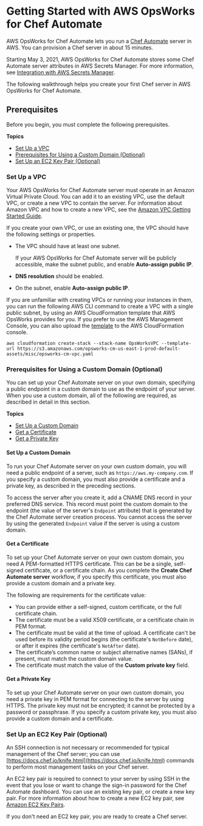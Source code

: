 # Getting Started with AWS OpsWorks for Chef Automate<a name="gettingstarted-opscm"></a>

AWS OpsWorks for Chef Automate lets you run a [Chef Automate](https://www.chef.io/automate/) server in AWS\. You can provision a Chef server in about 15 minutes\.

Starting May 3, 2021, AWS OpsWorks for Chef Automate stores some Chef Automate server attributes in AWS Secrets Manager\. For more information, see [Integration with AWS Secrets Manager](data-protection.md#data-protection-secrets-manager)\.

The following walkthrough helps you create your first Chef server in AWS OpsWorks for Chef Automate\.

## Prerequisites<a name="gettingstarted-opscm-prereq"></a>

Before you begin, you must complete the following prerequisites\.

**Topics**
+ [Set Up a VPC](#set-up-vpc)
+ [Prerequisites for Using a Custom Domain \(Optional\)](#gettingstarted-opscm-prereq-customdomain)
+ [Set Up an EC2 Key Pair \(Optional\)](#gettingstarted-opscm-prereq-keypair)

### Set Up a VPC<a name="set-up-vpc"></a>

Your AWS OpsWorks for Chef Automate server must operate in an Amazon Virtual Private Cloud\. You can add it to an existing VPC, use the default VPC, or create a new VPC to contain the server\. For information about Amazon VPC and how to create a new VPC, see the [Amazon VPC Getting Started Guide](https://docs.aws.amazon.com/AmazonVPC/latest/GettingStartedGuide/)\.

If you create your own VPC, or use an existing one, the VPC should have the following settings or properties\.
+ The VPC should have at least one subnet\.

  If your AWS OpsWorks for Chef Automate server will be publicly accessible, make the subnet public, and enable **Auto\-assign public IP**\.
+ **DNS resolution** should be enabled\.
+ On the subnet, enable **Auto\-assign public IP**\.

If you are unfamiliar with creating VPCs or running your instances in them, you can run the following AWS CLI command to create a VPC with a single public subnet, by using an AWS CloudFormation template that AWS OpsWorks provides for you\. If you prefer to use the AWS Management Console, you can also upload the [template](https://s3.amazonaws.com/opsworks-cm-us-east-1-prod-default-assets/misc/opsworks-cm-vpc.yaml) to the AWS CloudFormation console\.

```
aws cloudformation create-stack --stack-name OpsWorksVPC --template-url https://s3.amazonaws.com/opsworks-cm-us-east-1-prod-default-assets/misc/opsworks-cm-vpc.yaml
```

### Prerequisites for Using a Custom Domain \(Optional\)<a name="gettingstarted-opscm-prereq-customdomain"></a>

You can set up your Chef Automate server on your own domain, specifying a public endpoint in a custom domain to use as the endpoint of your server\. When you use a custom domain, all of the following are required, as described in detail in this section\.

**Topics**
+ [Set Up a Custom Domain](#gettingstarted-opscm-prereq-domain)
+ [Get a Certificate](#gettingstarted-opscm-prereq-cert)
+ [Get a Private Key](#gettingstarted-opscm-prereq-privatekey)

#### Set Up a Custom Domain<a name="gettingstarted-opscm-prereq-domain"></a>

To run your Chef Automate server on your own custom domain, you will need a public endpoint of a server, such as `https://aws.my-company.com`\. If you specify a custom domain, you must also provide a certificate and a private key, as described in the preceding sections\.

To access the server after you create it, add a CNAME DNS record in your preferred DNS service\. This record must point the custom domain to the endpoint \(the value of the server's `Endpoint` attribute\) that is generated by the Chef Automate server creation process\. You cannot access the server by using the generated `Endpoint` value if the server is using a custom domain\.

#### Get a Certificate<a name="gettingstarted-opscm-prereq-cert"></a>

To set up your Chef Automate server on your own custom domain, you need A PEM\-formatted HTTPS certificate\. This can be be a single, self\-signed certificate, or a certificate chain\. As you complete the **Create Chef Automate server** workflow, if you specify this certificate, you must also provide a custom domain and a private key\.

The following are requirements for the certificate value:
+ You can provide either a self\-signed, custom certificate, or the full certificate chain\.
+ The certificate must be a valid X509 certificate, or a certificate chain in PEM format\.
+ The certificate must be valid at the time of upload\. A certificate can't be used before its validity period begins \(the certificate's `NotBefore` date\), or after it expires \(the certificate's `NotAfter` date\)\.
+ The certificate’s common name or subject alternative names \(SANs\), if present, must match the custom domain value\.
+ The certificate must match the value of the **Custom private key** field\.

#### Get a Private Key<a name="gettingstarted-opscm-prereq-privatekey"></a>

To set up your Chef Automate server on your own custom domain, you need a private key in PEM format for connecting to the server by using HTTPS\. The private key must not be encrypted; it cannot be protected by a password or passphrase\. If you specify a custom private key, you must also provide a custom domain and a certificate\.

### Set Up an EC2 Key Pair \(Optional\)<a name="gettingstarted-opscm-prereq-keypair"></a>

An SSH connection is not necessary or recommended for typical management of the Chef server; you can use [https://docs.chef.io/knife.html](https://docs.chef.io/knife.html) commands to perform most management tasks on your Chef server\.

An EC2 key pair is required to connect to your server by using SSH in the event that you lose or want to change the sign\-in password for the Chef Automate dashboard\. You can use an existing key pair, or create a new key pair\. For more information about how to create a new EC2 key pair, see [Amazon EC2 Key Pairs](https://docs.aws.amazon.com/AWSEC2/latest/UserGuide/ec2-key-pairs.html)\.

If you don't need an EC2 key pair, you are ready to create a Chef server\.